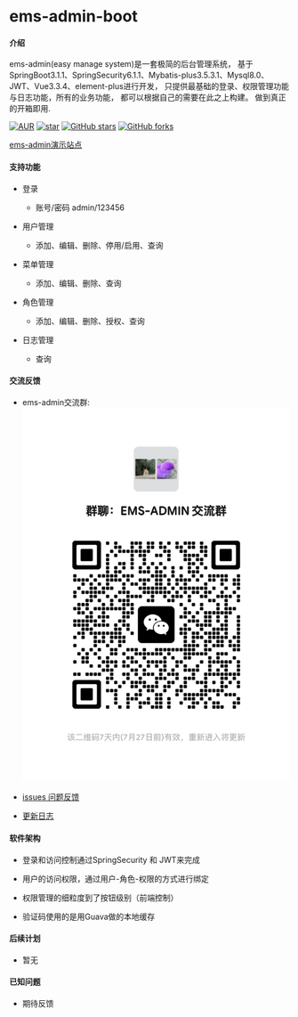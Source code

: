 # ems-admin-boot

#### 介绍
ems-admin(easy manage system)是一套极简的后台管理系统，
基于SpringBoot3.1.1、SpringSecurity6.1.1、Mybatis-plus3.5.3.1、Mysql8.0、
JWT、Vue3.3.4、element-plus进行开发，
只提供最基础的登录、权限管理功能与日志功能，所有的业务功能，
都可以根据自己的需要在此之上构建。
做到真正的开箱即用.


[![AUR](https://img.shields.io/badge/license-Apache%20License%202.0-blue.svg)](https://github.com/ems-admin/ems-vue3/blob/master/LICENSE)
[![star](https://gitee.com/ems-admin/ems-vue3/badge/star.svg?theme=white)](https://gitee.com/ems-admin/ems-vue3)
[![GitHub stars](https://img.shields.io/github/stars/ems-admin/ems-vue3.svg?style=social&label=Stars)](https://github.com/ems-admin/ems-vue3)
[![GitHub forks](https://img.shields.io/github/forks/ems-admin/ems-vue3.svg?style=social&label=Fork)](https://github.com/ems-admin/ems-vue3)

[ems-admin演示站点](http://ems.facebook47.cn/)

#### 支持功能

-  登录
   - 账号/密码 admin/123456

   
-  用户管理
   - 添加、编辑、删除、停用/启用、查询
   
   
-  菜单管理
   - 添加、编辑、删除、查询

   
-  角色管理
   - 添加、编辑、删除、授权、查询

   
-  日志管理
   - 查询


#### 交流反馈

- ems-admin交流群: ![Image](wechat.png)


- [issues 问题反馈](https://github.com/ems-admin/ems-vue2/issues)


- [更新日志](CHANGELOG.md)


#### 软件架构

- 登录和访问控制通过SpringSecurity 和 JWT来完成


- 用户的访问权限，通过用户-角色-权限的方式进行绑定


- 权限管理的细粒度到了按钮级别（前端控制）


- 验证码使用的是用Guava做的本地缓存


#### 后续计划

- 暂无


#### 已知问题

- 期待反馈



